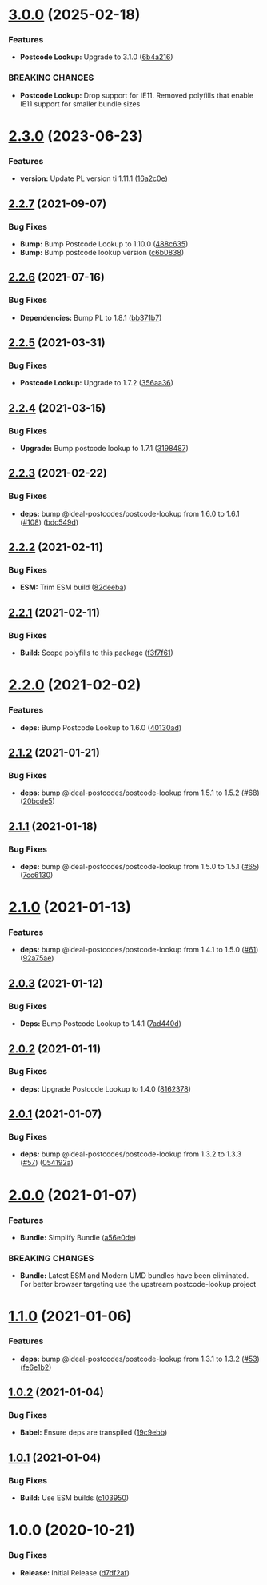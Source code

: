 # [3.0.0](https://github.com/ideal-postcodes/postcode-lookup-bundled/compare/2.3.0...3.0.0) (2025-02-18)


### Features

* **Postcode Lookup:** Upgrade to 3.1.0 ([6b4a216](https://github.com/ideal-postcodes/postcode-lookup-bundled/commit/6b4a21610467d824e57c08b1498111ae7015f3d4))


### BREAKING CHANGES

* **Postcode Lookup:** Drop support for IE11. Removed polyfills that enable IE11 support for smaller bundle sizes

# [2.3.0](https://github.com/ideal-postcodes/postcode-lookup-bundled/compare/2.2.7...2.3.0) (2023-06-23)


### Features

* **version:** Update PL version ti 1.11.1 ([16a2c0e](https://github.com/ideal-postcodes/postcode-lookup-bundled/commit/16a2c0efb651925412764215d9d3f2553002d613))

## [2.2.7](https://github.com/ideal-postcodes/postcode-lookup-bundled/compare/2.2.6...2.2.7) (2021-09-07)


### Bug Fixes

* **Bump:** Bump Postcode Lookup to 1.10.0 ([488c635](https://github.com/ideal-postcodes/postcode-lookup-bundled/commit/488c635fa3ab7ea4a83da6c14a71287b6ebc5486))
* **Bump:** Bump postcode lookup version ([c6b0838](https://github.com/ideal-postcodes/postcode-lookup-bundled/commit/c6b0838399ea277c5457738221a11646a723f0cd))

## [2.2.6](https://github.com/ideal-postcodes/postcode-lookup-bundled/compare/2.2.5...2.2.6) (2021-07-16)


### Bug Fixes

* **Dependencies:** Bump PL to 1.8.1 ([bb371b7](https://github.com/ideal-postcodes/postcode-lookup-bundled/commit/bb371b710f7fb09cb003670f2cade61ae9504fd1))

## [2.2.5](https://github.com/ideal-postcodes/postcode-lookup-bundled/compare/2.2.4...2.2.5) (2021-03-31)


### Bug Fixes

* **Postcode Lookup:** Upgrade to 1.7.2 ([356aa36](https://github.com/ideal-postcodes/postcode-lookup-bundled/commit/356aa36a7ad935db1eebd7843efe248fcbe3a959))

## [2.2.4](https://github.com/ideal-postcodes/postcode-lookup-bundled/compare/2.2.3...2.2.4) (2021-03-15)


### Bug Fixes

* **Upgrade:** Bump postcode lookup to 1.7.1 ([3198487](https://github.com/ideal-postcodes/postcode-lookup-bundled/commit/31984879c40c9545eeb8a96c8a41af32a2868225))

## [2.2.3](https://github.com/ideal-postcodes/postcode-lookup-bundled/compare/2.2.2...2.2.3) (2021-02-22)


### Bug Fixes

* **deps:** bump @ideal-postcodes/postcode-lookup from 1.6.0 to 1.6.1 ([#108](https://github.com/ideal-postcodes/postcode-lookup-bundled/issues/108)) ([bdc549d](https://github.com/ideal-postcodes/postcode-lookup-bundled/commit/bdc549d25850c274fe009917b4a963c914e2220f))

## [2.2.2](https://github.com/ideal-postcodes/postcode-lookup-bundled/compare/2.2.1...2.2.2) (2021-02-11)


### Bug Fixes

* **ESM:** Trim ESM build ([82deeba](https://github.com/ideal-postcodes/postcode-lookup-bundled/commit/82deeba84830d8ed9eb8e52cd53bf422d5225814))

## [2.2.1](https://github.com/ideal-postcodes/postcode-lookup-bundled/compare/2.2.0...2.2.1) (2021-02-11)


### Bug Fixes

* **Build:** Scope polyfills to this package ([f3f7f61](https://github.com/ideal-postcodes/postcode-lookup-bundled/commit/f3f7f61b7d68b684af8107a8589116046b3f200a))

# [2.2.0](https://github.com/ideal-postcodes/postcode-lookup-bundled/compare/2.1.2...2.2.0) (2021-02-02)


### Features

* **deps:** Bump Postcode Lookup to 1.6.0 ([40130ad](https://github.com/ideal-postcodes/postcode-lookup-bundled/commit/40130adaee6a85cc181a1293d0680ad286f51dd3))

## [2.1.2](https://github.com/ideal-postcodes/postcode-lookup-bundled/compare/2.1.1...2.1.2) (2021-01-21)


### Bug Fixes

* **deps:** bump @ideal-postcodes/postcode-lookup from 1.5.1 to 1.5.2 ([#68](https://github.com/ideal-postcodes/postcode-lookup-bundled/issues/68)) ([20bcde5](https://github.com/ideal-postcodes/postcode-lookup-bundled/commit/20bcde5a4112ea75d820b27c341309f997886075))

## [2.1.1](https://github.com/ideal-postcodes/postcode-lookup-bundled/compare/2.1.0...2.1.1) (2021-01-18)


### Bug Fixes

* **deps:** bump @ideal-postcodes/postcode-lookup from 1.5.0 to 1.5.1 ([#65](https://github.com/ideal-postcodes/postcode-lookup-bundled/issues/65)) ([7cc6130](https://github.com/ideal-postcodes/postcode-lookup-bundled/commit/7cc61309d95eb36e41eceb6cd2ee32c70b4ce996))

# [2.1.0](https://github.com/ideal-postcodes/postcode-lookup-bundled/compare/2.0.3...2.1.0) (2021-01-13)


### Features

* **deps:** bump @ideal-postcodes/postcode-lookup from 1.4.1 to 1.5.0 ([#61](https://github.com/ideal-postcodes/postcode-lookup-bundled/issues/61)) ([92a75ae](https://github.com/ideal-postcodes/postcode-lookup-bundled/commit/92a75aebdb3e70f8532b9cec5cae1858ce723b16))

## [2.0.3](https://github.com/ideal-postcodes/postcode-lookup-bundled/compare/2.0.2...2.0.3) (2021-01-12)


### Bug Fixes

* **Deps:** Bump Postcode Lookup to 1.4.1 ([7ad440d](https://github.com/ideal-postcodes/postcode-lookup-bundled/commit/7ad440dc28cd9984c98233f42e3c80482bf43083))

## [2.0.2](https://github.com/ideal-postcodes/postcode-lookup-bundled/compare/2.0.1...2.0.2) (2021-01-11)


### Bug Fixes

* **deps:** Upgrade Postcode Lookup to 1.4.0 ([8162378](https://github.com/ideal-postcodes/postcode-lookup-bundled/commit/81623789d198e1ac45f73c46923be816fd20626a))

## [2.0.1](https://github.com/ideal-postcodes/postcode-lookup-bundled/compare/2.0.0...2.0.1) (2021-01-07)


### Bug Fixes

* **deps:** bump @ideal-postcodes/postcode-lookup from 1.3.2 to 1.3.3 ([#57](https://github.com/ideal-postcodes/postcode-lookup-bundled/issues/57)) ([054192a](https://github.com/ideal-postcodes/postcode-lookup-bundled/commit/054192ad9b7e7ea24252372bcfe76ff91a69e8f1))

# [2.0.0](https://github.com/ideal-postcodes/postcode-lookup-bundled/compare/1.1.0...2.0.0) (2021-01-07)


### Features

* **Bundle:** Simplify Bundle ([a56e0de](https://github.com/ideal-postcodes/postcode-lookup-bundled/commit/a56e0de0fd78efe41a752eb7698282c6f09d2e66))


### BREAKING CHANGES

* **Bundle:** Latest ESM and Modern UMD bundles have been eliminated.
For better browser targeting use the upstream postcode-lookup project

# [1.1.0](https://github.com/ideal-postcodes/postcode-lookup-bundled/compare/1.0.2...1.1.0) (2021-01-06)


### Features

* **deps:** bump @ideal-postcodes/postcode-lookup from 1.3.1 to 1.3.2 ([#53](https://github.com/ideal-postcodes/postcode-lookup-bundled/issues/53)) ([fe6e1b2](https://github.com/ideal-postcodes/postcode-lookup-bundled/commit/fe6e1b2502cee94e42940cbc24ccd6b66e5ea305))

## [1.0.2](https://github.com/ideal-postcodes/postcode-lookup-bundled/compare/1.0.1...1.0.2) (2021-01-04)


### Bug Fixes

* **Babel:** Ensure deps are transpiled ([19c9ebb](https://github.com/ideal-postcodes/postcode-lookup-bundled/commit/19c9ebb054e6735cd82f4234be9f564ed44d20b2))

## [1.0.1](https://github.com/ideal-postcodes/postcode-lookup-bundled/compare/1.0.0...1.0.1) (2021-01-04)


### Bug Fixes

* **Build:** Use ESM builds ([c103950](https://github.com/ideal-postcodes/postcode-lookup-bundled/commit/c1039506dc95e763f881e5f360a111c4e337a3ef))

# 1.0.0 (2020-10-21)


### Bug Fixes

* **Release:** Initial Release ([d7df2af](https://github.com/ideal-postcodes/postcode-lookup-bundled/commit/d7df2af1e83873058f310d9790d332ec8ac013e8))
